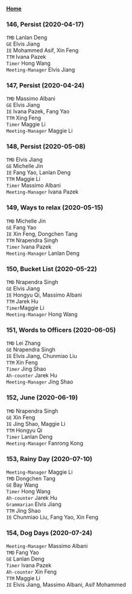 #### [Home](https://eshtmc.github.io/)  

### 146, Persist (2020-04-17)   
`TMD` Lanlan Deng              
`GE`  Elvis Jiang          
`IE`  Mohammed Asif, Xin Feng              
`TTM` Ivana Pazek     
`Timer` Hong Wang      
`Meeting-Manager` Elvis Jiang  

### 147, Persist (2020-04-24)   
`TMD` Massimo Albani              
`GE`  Elvis Jiang          
`IE`  Ivana Pazek, Fang Yao              
`TTM` Xing Feng     
`Timer` Maggie Li      
`Meeting-Manager` Maggie Li  

### 148, Persist (2020-05-08)   
`TMD` Elvis Jiang              
`GE`  Michelle Jin          
`IE`  Fang Yao, Lanlan Deng              
`TTM` Maggie Li     
`Timer` Massimo Albani      
`Meeting-Manager` Ivana Pazek  

### 149, Ways to relax (2020-05-15)   
`TMD` Michelle Jin              
`GE`  Fang Yao          
`IE`  Xin Feng, Dongchen Tang              
`TTM` Nrapendra Singh     
`Timer` Ivana Pazek      
`Meeting-Manager` Lanlan Deng   

### 150, Bucket List (2020-05-22)   
`TMD`  Nrapendra Singh             
`GE` Elvis Jiang            
`IE`  Hongyu Qi, Massimo Albani     
`TTM` Jarek Hu    
`Timer`Maggie Li      
`Meeting-Manager` Hong Wang 

### 151, Words to Officers (2020-06-05)   
`TMD`  Lei Zhang             
`GE` Nrapendra Singh            
`IE`  Elvis Jiang, Chunmiao Liu           
`TTM` Xin Feng    
`Timer` Jing Shao     
`Ah-counter` Jarek Hu  
`Meeting-Manager` Jing Shao  

### 152, June (2020-06-19)   
`TMD`  Nrapendra Singh             
`GE` Xin Feng            
`IE`  Jing Shao, Maggie Li           
`TTM` Hongyu Qi    
`Timer` Lanlan Deng      
`Meeting-Manager` Fanrong Kong  

### 153, Rainy Day (2020-07-10)   
`Meeting-Manager` Maggie Li   
`TMD` Dongchen Tang   
`GE` Bay Wang   
`Timer` Hong Wang   
`Ah-counter` Jarek Hu   
`Grammarian` Elvis Jiang   
`TTM` Jing Shao    
`IE` Chunmiao Liu, Fang Yao, Xin Feng   

### 154, Dog Days (2020-07-24)   
`Meeting-Manager` Massimo Albani   
`TMD` Fang Yao   
`GE` Lanlan Deng   
`Timer` Ivana Pazek   
`Ah-counter` Xin Feng   
`TTM` Maggie Li    
`IE` Elvis Jiang, Massimo Albani, Asif Mohammed   